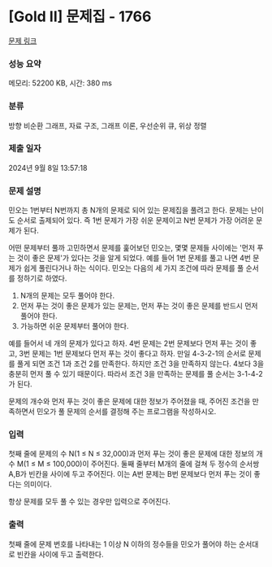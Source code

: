 # [Gold II] 문제집 - 1766 

[문제 링크](https://www.acmicpc.net/problem/1766) 

### 성능 요약

메모리: 52200 KB, 시간: 380 ms

### 분류

방향 비순환 그래프, 자료 구조, 그래프 이론, 우선순위 큐, 위상 정렬

### 제출 일자

2024년 9월 8일 13:57:18

### 문제 설명

<p>민오는 1번부터 N번까지 총 N개의 문제로 되어 있는 문제집을 풀려고 한다. 문제는 난이도 순서로 출제되어 있다. 즉 1번 문제가 가장 쉬운 문제이고 N번 문제가 가장 어려운 문제가 된다.</p>

<p>어떤 문제부터 풀까 고민하면서 문제를 훑어보던 민오는, 몇몇 문제들 사이에는 '먼저 푸는 것이 좋은 문제'가 있다는 것을 알게 되었다. 예를 들어 1번 문제를 풀고 나면 4번 문제가 쉽게 풀린다거나 하는 식이다. 민오는 다음의 세 가지 조건에 따라 문제를 풀 순서를 정하기로 하였다.</p>

<ol>
	<li>N개의 문제는 모두 풀어야 한다.</li>
	<li>먼저 푸는 것이 좋은 문제가 있는 문제는, 먼저 푸는 것이 좋은 문제를 반드시 먼저 풀어야 한다.</li>
	<li>가능하면 쉬운 문제부터 풀어야 한다.</li>
</ol>

<p>예를 들어서 네 개의 문제가 있다고 하자. 4번 문제는 2번 문제보다 먼저 푸는 것이 좋고, 3번 문제는 1번 문제보다 먼저 푸는 것이 좋다고 하자. 만일 4-3-2-1의 순서로 문제를 풀게 되면 조건 1과 조건 2를 만족한다. 하지만 조건 3을 만족하지 않는다. 4보다 3을 충분히 먼저 풀 수 있기 때문이다. 따라서 조건 3을 만족하는 문제를 풀 순서는 3-1-4-2가 된다.</p>

<p>문제의 개수와 먼저 푸는 것이 좋은 문제에 대한 정보가 주어졌을 때, 주어진 조건을 만족하면서 민오가 풀 문제의 순서를 결정해 주는 프로그램을 작성하시오.</p>

### 입력 

 <p>첫째 줄에 문제의 수 N(1 ≤ N ≤ 32,000)과 먼저 푸는 것이 좋은 문제에 대한 정보의 개수 M(1 ≤ M ≤ 100,000)이 주어진다. 둘째 줄부터 M개의 줄에 걸쳐 두 정수의 순서쌍 A,B가 빈칸을 사이에 두고 주어진다. 이는 A번 문제는 B번 문제보다 먼저 푸는 것이 좋다는 의미이다.</p>

<p>항상 문제를 모두 풀 수 있는 경우만 입력으로 주어진다.</p>

### 출력 

 <p>첫째 줄에 문제 번호를 나타내는 1 이상 N 이하의 정수들을 민오가 풀어야 하는 순서대로 빈칸을 사이에 두고 출력한다.</p>

